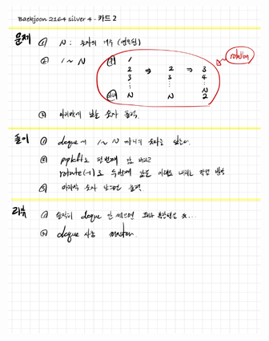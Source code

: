 ![685D0B59-61F9-44ED-8AEA-E9323F2EEEBA.jpeg](README_assets/f4b61d43f93810730b7f8f4d2fdccfde46d7f05a.jpeg)


